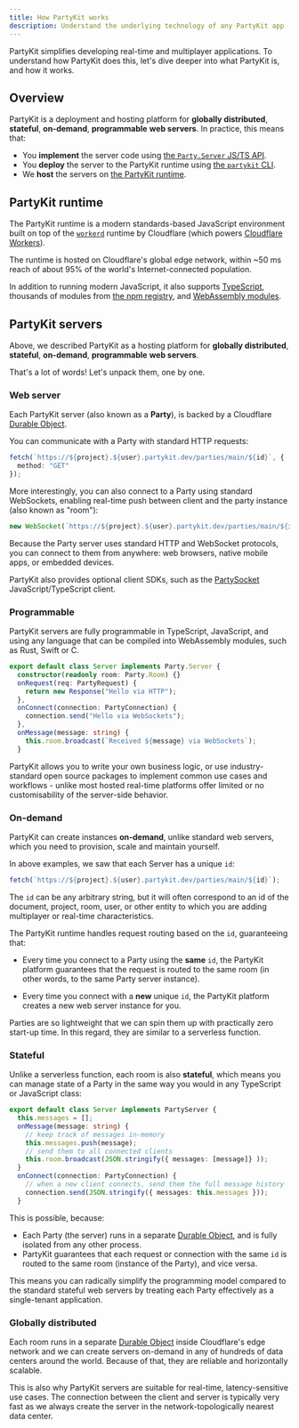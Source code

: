 ```yaml
---
title: How PartyKit works
description: Understand the underlying technology of any PartyKit app
---
```


PartyKit simplifies developing real-time and multiplayer applications. To understand how PartyKit does this, let's dive deeper into what PartyKit is, and how it works.

## Overview

PartyKit is a deployment and hosting platform for **globally distributed**, **stateful**, **on-demand**, **programmable** **web servers**. In practice, this means that:

- You **implement** the server code using [the `Party.Server` JS/TS API](/reference/partyserver-api).
- You **deploy** the server to the PartyKit runtime using [the `partykit` CLI](/reference/partykit-cli).
- We **host** the servers on [the PartyKit runtime](#partykit-runtime).

## PartyKit runtime

The PartyKit runtime is a modern standards-based JavaScript environment built on top of the [`workerd`](https://github.com/cloudflare/workerd) runtime by Cloudflare (which powers [Cloudflare Workers](https://workers.cloudflare.com/)).

The runtime is hosted on Cloudflare's global edge network, within ~50 ms reach of about 95% of the world's Internet-connected population.

In addition to running modern JavaScript, it also supports [TypeScript](https://www.typescriptlang.org/), thousands of modules from [the npm registry](https://www.npmjs.com/), and [WebAssembly modules](https://webassembly.org/).

## PartyKit servers

Above, we described PartyKit as a hosting platform for **globally distributed**, **stateful**, **on-demand**, **programmable** **web servers**.

That's a lot of words! Let's unpack them, one by one.

### Web server

Each PartyKit server (also known as a **Party**), is backed by a Cloudflare [Durable Object](/glossary/#durable-object).

You can communicate with a Party with standard HTTP requests:

```ts
fetch(`https://${project}.${user}.partykit.dev/parties/main/${id}`, {
  method: "GET"
});
```

More interestingly, you can also connect to a Party using standard WebSockets, enabling real-time push between client and the party instance (also known as "room"):

```ts
new WebSocket(`https://${project}.${user}.partykit.dev/parties/main/${id}`);
```

Because the Party server uses standard HTTP and WebSocket protocols, you can connect to them from anywhere: web browsers, native mobile apps, or embedded devices.

PartyKit also provides optional client SDKs, such as the [PartySocket](/reference/partysocket-api/) JavaScript/TypeScript client.

### Programmable

PartyKit servers are fully programmable in TypeScript, JavaScript, and using any language that can be compiled into WebAssembly modules, such as Rust, Swift or C.

```ts
export default class Server implements Party.Server {
  constructor(readonly room: Party.Room) {}
  onRequest(req: PartyRequest) {
    return new Response("Hello via HTTP");
  },
  onConnect(connection: PartyConnection) {
    connection.send("Hello via WebSockets");
  },
  onMessage(message: string) {
    this.room.broadcast(`Received ${message} via WebSockets`);
  }
```

PartyKit allows you to write your own business logic, or use industry-standard open source packages to implement common use cases and workflows - unlike most hosted real-time platforms offer limited or no customisability of the server-side behavior.

### On-demand

PartyKit can create instances **on-demand**, unlike standard web servers, which you need to provision, scale and maintain yourself.

In above examples, we saw that each Server has a unique `id`:

```ts
fetch(`https://${project}.${user}.partykit.dev/parties/main/${id}`);
```

The `id` can be any arbitrary string, but it will often correspond to an id of the document, project, room, user, or other entity to which you are adding multiplayer or real-time characteristics.

The PartyKit runtime handles request routing based on the `id`, guaranteeing that:

- Every time you connect to a Party using the **same** `id`, the PartyKit platform guarantees that the request is routed to the same room (in other words, to the same Party server instance).

- Every time you connect with a **new** unique `id`, the PartyKit platform creates a new web server instance for you.

Parties are so lightweight that we can spin them up with practically zero start-up time. In this regard, they are similar to a serverless function.

### Stateful

Unlike a serverless function, each room is also **stateful**, which means you can manage state of a Party in the same way you would in any TypeScript or JavaScript class:

```ts
export default class Server implements PartyServer {
  this.messages = [];
  onMessage(message: string) {
    // keep track of messages in-memory
    this.messages.push(message);
    // send them to all connected clients
    this.room.broadcast(JSON.stringify({ messages: [message]} ));
  }
  onConnect(connection: PartyConnection) {
    // when a new client connects, send them the full message history
    connection.send(JSON.stringify({ messages: this.messages }));
  }
```

This is possible, because:

- Each Party (the server) runs in a separate [Durable Object](/glossary/#durable-object), and is fully isolated from any other process.
- PartyKit guarantees that each request or connection with the same `id` is routed to the same room (instance of the Party), and vice versa.

This means you can radically simplify the programming model compared to the standard stateful web servers by treating each Party effectively as a single-tenant application.

### Globally distributed

Each room runs in a separate [Durable Object](/glossary/#durable-object) inside Cloudflare's edge network and we can create servers on-demand in any of hundreds of data centers around the world. Because of that, they are reliable and horizontally scalable.

This is also why PartyKit servers are suitable for real-time, latency-sensitive use cases. The connection between the client and server is typically very fast as we always create the server in the network-topologically nearest data center.
